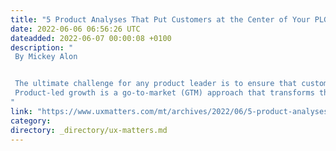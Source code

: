 ```yaml
---
title: "5 Product Analyses That Put Customers at the Center of Your PLG Strategy"
date: 2022-06-06 06:56:26 UTC
dateadded: 2022-06-07 00:00:08 +0100
description: "
 By Mickey Alon 


 The ultimate challenge for any product leader is to ensure that customers not only try, but keep using your product over time. This is the heart of a product-led growth (PLG) strategy. A great product can be a fast path to revenues, brand loyalty, word-of-mouth, and durable business growth. 
 Product-led growth is a go-to-market (GTM) approach that transforms the way we design products and deliver them to market. PLG is about putting the product at the forefront of the customer journey to drive conversions, retention, adoption, and expansion by delivering an immersive product experience. Plus, in today’s software as a service (SaaS) environment, in which free trials, freemium experiences, and self-service onboarding are quickly becoming increasingly popular, it’s not a question of whether your company will adopt a PLG strategy, but when your company will adopt this model. While PLG is not trivial to implement, it leads to stronger economic units such as net dollar retention (NDR or NRR), gross revenue retention (GRR), and customer acquisition cost (CAC). PLG can help you unlock organic expansion and growth. Read More 
"
link: "https://www.uxmatters.com/mt/archives/2022/06/5-product-analyses-that-put-customers-at-the-center-of-your-plg-strategy.php"
category:
directory: _directory/ux-matters.md
---
```

